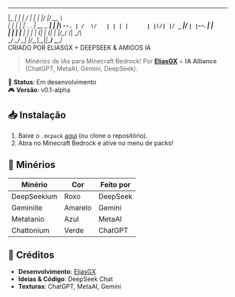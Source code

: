 

  _____ _       ___  ___          _ _  _____  _____  
 |_   _| |      |  \/  |         | | |/  ___|/  __ \  
   | | | |      | .  . | __ _  __| | |\ `--. | /  \/  
   | | | |      | |\/| |/ _` |/ _` | | `--. \| |  
   | | | |____  | |  | | (_| | (_| | |/\__/ /| \__/\  
   \_/ \_____/  \_|  |_/\__,_|\__,_|_|\____/  \____/  
         CRIADO POR ELIASGX + DEEPSEEK & AMIGOS IA  

> Minérios de IAs para Minecraft Bedrock! Por **[EliasGX](https://github.com/EliasGX)** + **IA Alliance** (ChatGPT, MetaAI, Gemini, DeepSeek).  

🔧 **Status**: Em desenvolvimento  
🎮 **Versão**: v0.1-alpha  

## 📥 Instalação  
1. Baixe o `.mcpack` [aqui](#) (ou clone o repositório).  
2. Abra no Minecraft Bedrock e ative no menu de packs!  

## 💎 Minérios  
| Minério       | Cor       | Feito por   |  
|---------------|-----------|-------------|  
| DeepSeekium   | Roxo      | DeepSeek    |  
| Geminiite     | Amarelo   | Gemini      |  
| Metatanio     | Azul      | MetaAI      |  
| Chattonium    | Verde     | ChatGPT     |  

## 🤝 Créditos  
- **Desenvolvimento**: [EliasGX](https://github.com/EliasGX)  
- **Ideias & Código**: DeepSeek Chat  
- **Texturas**: ChatGPT, MetaAI, Gemini  
